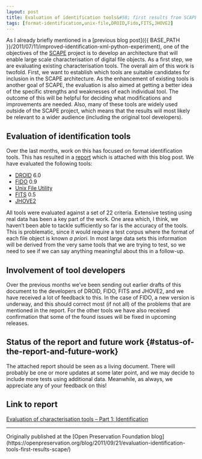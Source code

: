 ```yaml
---
layout: post
title: Evaluation of identification tools&#58; first results from SCAPE
tags: [format-identification,unix-file,DROID,Fido,FITS,JHOVE2]
---
```


As I already briefly mentioned in a [previous blog
post]({{ BASE_PATH }}/2011/07/11/improved-identification-xml-python-experiment),
one of the objectives of the
[SCAPE](http://www.scape-project.eu) project is to develop an
architecture that will enable large scale characterisation of digital
file objects. As a first step, we are evaluating existing
characterisation tools. The overall aim of this work is twofold. First,
we want to establish which tools are suitable candidates for inclusion
in the SCAPE architecture. As the enhancement of existing tools is
another goal of SCAPE, the evaluation is also aimed at getting a better
idea of the specific strengths and weaknesses of each individual tool.
The outcome of this will be helpful for deciding what modifications and
improvements are needed. Also, many of these tools are widely used
outside of the SCAPE project, which means that the results will most
likely be relevant to a wider audience (including the original tool
developers).

<!-- more -->

## Evaluation of identification tools

Over the last months, work on this has focused on format identification
tools. This has resulted in a
[report](https://zenodo.org/record/840345)
which is attached with this blog post. We have evaluated the following
tools:

-   [DROID](http://sourceforge.net/apps/mediawiki/droid/index.php?title=Main_Page)
    6.0
-   [FIDO](https://github.com/openplanets/fido) 0.9
-   [Unix File Utility](http://www.darwinsys.com/file/)
-   [FITS](http://code.google.com/p/fits/) 0.5
-   [JHOVE2](https://bitbucket.org/jhove2/main/wiki/Home)

All tools were evaluated against a set of 22 criteria. Extensive testing
using real data has been a key part of the work. One area which, I
think, we haven’t been able to tackle sufficiently so far is the
accuracy of the tools. This is problematic, since it would require a
test corpus where the format of each file object is known *a priori*. In
most large data sets this information will be derived from the very same
tools that we are trying to test, so we need to see if we can say
anything meaningful about this in a follow-up.

## Involvement of tool developers

Over the previous months we’ve been sending out earlier drafts of this
document to the developers of DROID, FIDO, FITS and JHOVE2, and we have
received a lot of feedback to this. In the case of FIDO, a new version
is underway, and this should correct most (if not all) of the problems
that are mentioned in the report. For the other tools we have also
received confirmation that some of the found issues will be fixed in
upcoming releases.

## Status of the report and future work {#status-of-the-report-and-future-work}

The attached report should be seen as a living document. There will
probably be one or more updates at some later point, and we may decide
to include more tests using additional data. Meanwhile, as always, we
appreciate any of your feedback on this!

## Link to report

[Evaluation of characterisation tools – Part 1:
Identification](https://zenodo.org/record/840345)

<hr>
Originally published at the [Open Preservation Foundation blog](https://openpreservation.org/blog/2011/09/21/evaluation-identification-tools-first-results-scape/)
